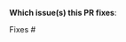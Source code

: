 <!--  Thanks for sending a pull request!  Here are some tips for you:
- If this is your first contribution, read our Getting Started guide ...    7README.md
-->
**Which issue(s) this PR fixes**:
<!--
*Automatically closes linked issue when PR is merged.
Usage: `Fixes #<issue number>`, or `Fixes (paste link of issue)`.
_If PR is about `failing-tests or flakes`, please post the related issues/tests in a comment and do not use `Fixes`_*
-->
Fixes #
